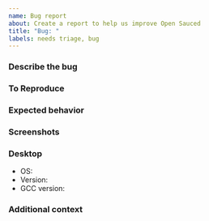 ```yaml
---
name: Bug report
about: Create a report to help us improve Open Sauced
title: "Bug: "
labels: needs triage, bug
---
```


### Describe the bug

<!-- A clear and concise description of what the bug is. -->

### To Reproduce

<!-- Steps to reproduce the behavior: -->

<!-- 1. Go to '...' -->
<!-- 2. Click on '....' -->
<!-- 3. Scroll down to '....' -->
<!-- 4. See error -->

### Expected behavior

<!-- A clear and concise description of what you expected to happen. -->

### Screenshots

<!-- If applicable, add screenshots to help explain your problem. -->

### Desktop

- OS:
- Version:
- GCC version:

### Additional context

<!-- Add any other context about the problem or helpful links here. -->
